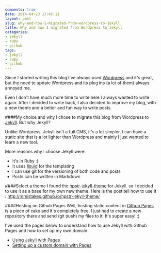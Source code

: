 ```yaml
---
comments: true
date: 2014-04-23 17:46:11
layout: post
slug: why-and-how-i-migrated-from-wordpress-to-jekyll
title: Why and how I migrated from Wordpress to Jekyll
categories:
- jekyll
- ruby
- github
tags:
- jekyll
- ruby
- github
---
```


Since I started writing this blog I've always used <a href="http://wordpress.org/" target="_blank">Wordpress</a> and it's great, but the need to update Wordpress and its plug ins (a lot of them) always annoyed me.

Even I don't have much more time to write here I always wanted to write again. After I decided to write back, I also decided to improve my blog, with a new theme and a better and fun way to write posts.

####My choice and why
I chose to migrate this blog from Wordpress to <a href="http://jekyllrb.org/" target="_blank">Jekyll</a>. But why Jekyll?

Unlike Wordpress, Jekyll isn't a full CMS, it's a lot simpler, I can have a static site that is a lot lighter than Wordpress and mainly I just wanted to learn a new tool.

More reasons why I choose Jekyll were:

* It's in Ruby :)
* It uses <a href="http://liquidmarkup.org" taget="_blank">liquid</a> for the templating
* I can use git for the versioning of both code and posts
* Posts can be written in Markdown

####Select a theme
 I found the <a href="https://github.com/mmistakes/hpstr-jekyll-theme" target="_blank">hpstr-jekyll-theme</a> for Jekyll. so I decided to use it as a base for my own new theme.
 Here is the post tell how to use it : <a href="http://mmistakes.github.io/hpstr-jekyll-theme/">http://mmistakes.github.io/hpstr-jekyll-theme/</a>




####Hosting on Github Pages
Well, hosting static content in <a href="http://pages.github.com" target="_blank">Github Pages</a> is a piece of cake and it's completely free.
I just had to create a new repository there and send (git push) my files to it. It's super easy! :)

I've used the pages below to understand how to use Jekyll with Github Pages and how to set up my own domain.

* <a href="https://help.github.com/articles/using-jekyll-with-pages" target="_blank">Using Jekyll with Pages</a>
* <a href="https://help.github.com/articles/setting-up-a-custom-domain-with-pages" target="_blank">Setting up a custom domain with Pages</a>

